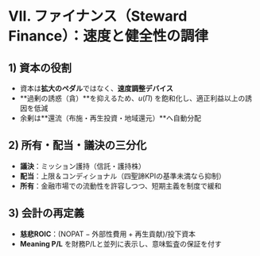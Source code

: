 # Ⅶ. ファイナンス（Steward Finance）：速度と健全性の調律

## 1) 資本の役割

- 資本は**拡大のペダル**ではなく、**速度調整デバイス**
- **過剰の誘惑（貪）**を抑えるため、$u(\Pi)$ を飽和化し、適正利益以上の誘因を低減
- 余剰は**還流（布施・再生投資・地域還元）**へ自動分配

## 2) 所有・配当・議決の三分化

- **議決**：ミッション護持（信託・護持株）
- **配当**：上限＆コンディショナル（四聖諦KPIの基準未満なら抑制）
- **所有**：金融市場での流動性を許容しつつ、短期主義を制度で緩和

## 3) 会計の再定義

- **慈悲ROIC**：$(\text{NOPAT} - \text{外部性費用} + \text{再生貢献})/\text{投下資本}$
- **Meaning P/L** を財務P/Lと並列に表示し、意味監査の保証を付す